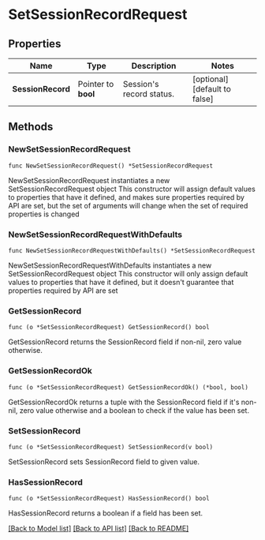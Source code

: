 # SetSessionRecordRequest

## Properties

Name | Type | Description | Notes
------------ | ------------- | ------------- | -------------
**SessionRecord** | Pointer to **bool** | Session&#39;s record status. | [optional] [default to false]

## Methods

### NewSetSessionRecordRequest

`func NewSetSessionRecordRequest() *SetSessionRecordRequest`

NewSetSessionRecordRequest instantiates a new SetSessionRecordRequest object
This constructor will assign default values to properties that have it defined,
and makes sure properties required by API are set, but the set of arguments
will change when the set of required properties is changed

### NewSetSessionRecordRequestWithDefaults

`func NewSetSessionRecordRequestWithDefaults() *SetSessionRecordRequest`

NewSetSessionRecordRequestWithDefaults instantiates a new SetSessionRecordRequest object
This constructor will only assign default values to properties that have it defined,
but it doesn't guarantee that properties required by API are set

### GetSessionRecord

`func (o *SetSessionRecordRequest) GetSessionRecord() bool`

GetSessionRecord returns the SessionRecord field if non-nil, zero value otherwise.

### GetSessionRecordOk

`func (o *SetSessionRecordRequest) GetSessionRecordOk() (*bool, bool)`

GetSessionRecordOk returns a tuple with the SessionRecord field if it's non-nil, zero value otherwise
and a boolean to check if the value has been set.

### SetSessionRecord

`func (o *SetSessionRecordRequest) SetSessionRecord(v bool)`

SetSessionRecord sets SessionRecord field to given value.

### HasSessionRecord

`func (o *SetSessionRecordRequest) HasSessionRecord() bool`

HasSessionRecord returns a boolean if a field has been set.


[[Back to Model list]](../README.md#documentation-for-models) [[Back to API list]](../README.md#documentation-for-api-endpoints) [[Back to README]](../README.md)


